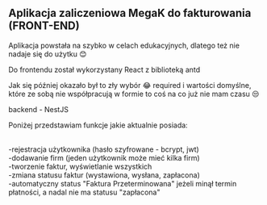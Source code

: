 ## Aplikacja zaliczeniowa MegaK do fakturowania (FRONT-END)

Aplikacja powstała na szybko w celach edukacyjnych, dlatego też nie nadaje się do użytku 😊

Do frontendu został wykorzystany React z biblioteką antd

Jak się później okazało był to zły wybór 😂 required i wartości domyślne, które ze sobą nie współpracują w formie to coś na co już nie mam czasu 😒

backend - NestJS

Poniżej przedstawiam funkcje jakie aktualnie posiada:<br/><br/>

-rejestracja użytkownika (hasło szyfrowane - bcrypt, jwt)<br/>
-dodawanie firm (jeden użytkownik może mieć kilka firm)<br/>
-tworzenie faktur, wyświetlanie wszystkich<br/>
-zmiana statusu faktur (wystawiona, wysłana, zapłacona)<br/>
-automatyczny status "Faktura Przeterminowana" jeżeli minął termin płatności, a nadal nie ma statusu "zapłacona"<br/>
